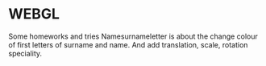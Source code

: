 # WEBGL
Some homeworks and tries
Namesurnameletter is about the change colour of first letters of surname and name. And add translation, scale, rotation speciality.
